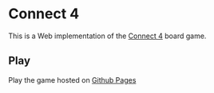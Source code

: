 # Connect 4

This is a Web implementation of the [Connect 4](https://en.wikipedia.org/wiki/Connect_Four) board game.

## Play
Play the game hosted on [Github Pages](https://davidcurras.github.io/connect-4-js/index.html)

